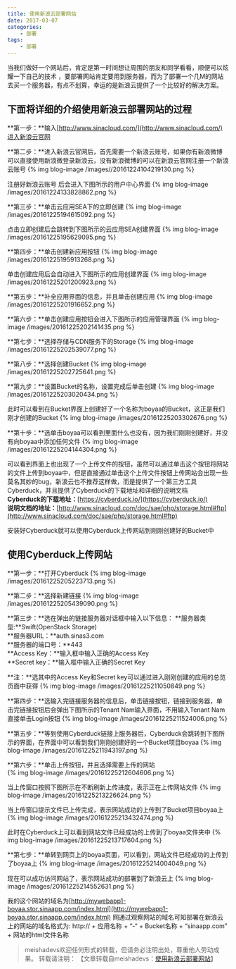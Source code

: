 ```yaml
---
title: 使用新浪云部署网站
date: 2017-03-07
categories:
	- 部署
tags:
	- 部署
---
```


当我们做好一个网站后，肯定是第一时间想让周围的朋友和同学看看，顺便可以炫耀一下自己的技术 ，要部署网站肯定要用到服务器，而为了部署一个几M的网站去买一个服务器，有点不划算，幸运的是新浪云提供了一个比较好的解决方案。
<!--more-->

## 下面将详细的介绍使用新浪云部署网站的过程

**第一步：**输入[http://www.sinacloud.com/](http://www.sinacloud.com/)进入新浪云官网  

**第二步：**进入新浪云官网后，首先需要一个新浪云账号，如果你有新浪微博可以直接使用新浪微登录新浪云，没有新浪微博的可以在新浪云官网注册一个新浪云账号
{% img blog-image /images//20161224104219130.png %}

注册好新浪云账号 后会进入下图所示的用户中心界面
{% img blog-image /images/20161224133828862.png %}

**第三步：**单击云应用SEA下的立即创建
{% img blog-image /images/20161225194615092.png %}

点击立即创建后会跳转到下图所示的云应用SEA创建界面
{% img blog-image /images/20161225195629095.png %}

**第四步：**单击创建新应用按钮
{% img blog-image /images/20161225195913268.png %}

单击创建应用后会自动进入下图所示的应用创建界面
{% img blog-image /images/20161225201200923.png %}

**第五步：**补全应用界面的信息，并且单击创建应用
{% img blog-image /images/20161225201916652.png %}

**第六步：**单击创建应用按钮会进入下图所示的应用管理界面
{% img blog-image /images/20161225202141435.png %}

**第七步：**选择存储与CDN服务下的Storage
{% img blog-image /images/20161225202539077.png %}

**第八步：**选择创建Bucket
{% img blog-image /images/20161225202725641.png %}

**第九步：**设置Bucket的名称，设置完成后单击创建
{% img blog-image /images/20161225203020434.png %}

此时可以看到在Bucket界面上创建好了一个名称为boyaa的Bucket，这正是我们刚才创建的Bucket
{% img blog-image /images/20161225203302676.png %}

**第十步：**选单击boyaa可以看到里面什么也没有，因为我们刚刚创建好，并没有向boyaa中添加任何文件
{% img blog-image /images/20161225204144304.png %}

可以看到界面上也出现了一个上传文件的按钮，虽然可以通过单击这个按钮将网站的文件上传到boyaa中，但是直接通过单击这个上传文件按钮上传网站会出现一些莫名其妙的bug，新浪云也不推荐这样做，而是提供了一个第三方工具Cyberduck，并且提供了Cyberduck的下载地址和详细的说明文档  
**Cyberduck的下载地址：**[https://cyberduck.io/](https://cyberduck.io/)  
**说明文档的地址：**[http://www.sinacloud.com/doc/sae/php/storage.html#ftp](http://www.sinacloud.com/doc/sae/php/storage.html#ftp)

安装好Cyberduck就可以使用Cyberduck上传网站到刚刚创建好的Bucket中

## 使用Cyberduck上传网站
**第一步：**打开Cyberduck
{% img blog-image /images/20161225205223713.png %}

**第二步：**选择新建链接
{% img blog-image /images/20161225205439090.png %}

**第三步：**选在弹出的链接服务器对话框中输入以下信息：
**服务器类型:**Swift(OpenStack Storage)  
**服务器URL：**auth.sinas3.com  
**服务器的端口号：**443  
**Access Key：**输入框中输入正确的Access Key  
**Secret key：**输入框中输入正确的Secret Key

**注：**选其中的Access Key和Secret key可以通过进入刚刚创建的应用的总览页面中获得
{% img blog-image /images/20161225211050849.png %}

**第四步：**选输入完链接服务器的信息后，单击链接按钮，链接到服务器，单击完链接按钮后会弹出下图所示的Tenant Nam输入界面，不用输入Tenant Nam直接单击Login按钮
{% img blog-image /images/20161225211524006.png %}

**第五步：**等到使用Cyberduck链接上服务器后，Cyberduck会跳转到下图所示的界面，在界面中可以看到我们刚刚创建好的一个Bucket项目boyaa
{% img blog-image /images/20161225211943197.png %}

**第六步：**单击上传按钮，并且选择需要上传的网站  
{% img blog-image /images/20161225212604606.png %}

当上传窗口按照下图所示在不断刷新上传进度，表示正在上传网站文件
{% img blog-image /images/20161225213226624.png %}

当上传窗口提示文件已上传完成，表示网站成功的上传到了Bucket项目boyaa上
{% img blog-image /images/20161225213432474.png %}

此时在Cyberduck上可以看到网站文件已经成功的上传到了boyaa文件夹中
{% img blog-image /images/20161225213717604.png %}

**第七步：**单转到网页上的boyaa页面，可以看到，网站文件已经成功的上传到了boyaa上
{% img blog-image /images/20161225214004049.png %}

现在可以成功访问网站了，表示网站成功的部署到了新浪云上
{% img blog-image /images/20161225214552631.png %}

我的这个网站的域名为[http://mywebapp1-boyaa.stor.sinaapp.com/index.html](http://mywebapp1-boyaa.stor.sinaapp.com/index.html)
网通过观察网站的域名可知部署在新浪云上的网站的域名格式为:
http:// + 应用名称 + “-“ + Bucket名称 + “sinaapp.com” + 网站的html文件名称

> meishadevs欢迎任何形式的转载，但请务必注明出处，尊重他人劳动成果。
转载请注明： 【文章转载自meishadevs：[使用新浪云部署网站](http://meishadevs.com/blog/%E4%BD%BF%E7%94%A8%E6%96%B0%E6%B5%AA%E4%BA%91%E9%83%A8%E7%BD%B2%E7%BD%91%E7%AB%99/)】